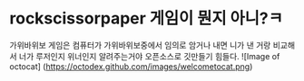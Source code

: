 # rockscissorpaper 게임이 뭔지 아니?ㅋ
가위바위보 게임은 컴퓨터가 가위바위보중에서 임의로 암거나 내면 니가 낸 거랑 비교해서 너가 루저인지 위너인지 알려주는거야 오픈소스로 깃만들기 힘들다.
![Image of octocat]
(https://octodex.github.com/images/welcometocat.png)

